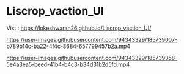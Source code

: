 # Liscrop_vaction_UI

Vist : https://lokeshwaran26.github.io/Liscrop_vaction_UI/

https://user-images.githubusercontent.com/94343329/185739007-b789b14c-ba22-4f4c-8684-657799457b2a.mp4


https://user-images.githubusercontent.com/94343329/185739358-5e4a3ea5-beed-41b4-b4c3-b34d31b2d5fd.mp4
